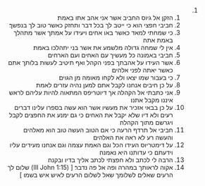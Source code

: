 <ol dir="rtl">
  <li>
    <ol>
      <li>הזקן אל גיוס החביב אשר אני אהב אתו באמת׃</li>
      <li>חביבי חפצי הוא כי ייטב לך בכל דבר ותחזק כאשר טוב לך בנפשך׃</li>
      <li>כי שמחתי למאד כאשר באו אחים ויעידו על אמתך אשר מתהלך באמת אתה׃</li>
      <li>אין לי שמחה גדולה מלשמע את אשר בני יתהלכו באמת׃</li>
      <li>חביבי באמונה כל מעשיך עם האחים ועם הארחים׃</li>
      <li>אשר העידו על אהבתך בפני הקהל ואף תיטיב לעשות בלותך אתם כאשר יאתה לפני אלהים׃</li>
      <li>כי בעבור שמו יצאו ולא לקחו מאומה מן הגוים׃</li>
      <li>על כן חיבים אנחנו לקבל אתם למען נהיה עזרים לאמת׃</li>
      <li>אני כתבתי אל הקהלה אך דיוטריפס המתאוה להיות עליהם לראש איננו מקבל אתנו׃</li>
      <li>על כן בבאי אזכיר את מעשיו אשר הוא עשה בספרו עלינו דברים רעים ולא דיו שלא יקבל את האחים כי גם ימנע את החפצים לקבל ויגרשם מתוך הקהלה׃</li>
      <li>חביבי אל תרדף הרעה כי אם הטוב העשה טוב הוא מאלהים והעשה רע לא ראה את האלהים׃</li>
      <li>על דימטריוס העידו הכל וגם האמת עצמה וגם אנחנו מעידים עליו וידעתם כי עדותנו היא נאמנה׃</li>
      <li>הרבה לי לכתב ולא חפצתי לכתב אליך בדיו ובקנה׃</li>
      <li>אקוה לראותך במהרה ופה אל פה נדבר׃ [ (III John 1:15) שלום לך הרעים שאלים לשלומך שאל לשלום הרעים לאיש איש בשמו׃ ]</li>
    </ol>
  </li>
</ol>
